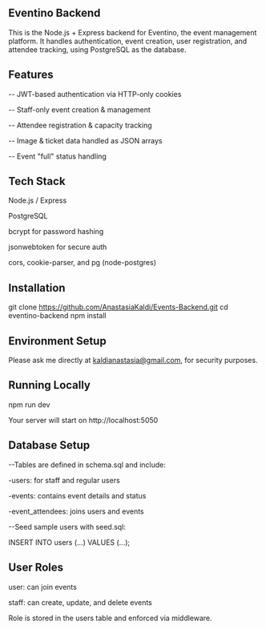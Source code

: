 ## Eventino Backend

This is the Node.js + Express backend for Eventino, the event management platform. It handles authentication, event creation, user registration, and attendee tracking, using PostgreSQL as the database.

## Features

-- JWT-based authentication via HTTP-only cookies

-- Staff-only event creation & management

-- Attendee registration & capacity tracking

-- Image & ticket data handled as JSON arrays

-- Event "full" status handling

## Tech Stack

Node.js / Express

PostgreSQL

bcrypt for password hashing

jsonwebtoken for secure auth

cors, cookie-parser, and pg (node-postgres)

## Installation

git clone https://github.com/AnastasiaKaldi/Events-Backend.git
cd eventino-backend
npm install

## Environment Setup

Please ask me directly at kaldianastasia@gmail.com, for security purposes.

## Running Locally

npm run dev

Your server will start on http://localhost:5050

## Database Setup

--Tables are defined in schema.sql and include:

-users: for staff and regular users

-events: contains event details and status

-event_attendees: joins users and events

--Seed sample users with seed.sql:

INSERT INTO users (...) VALUES (...);

## User Roles

user: can join events

staff: can create, update, and delete events

Role is stored in the users table and enforced via middleware.
